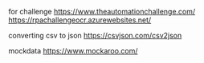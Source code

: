 for challenge
https://www.theautomationchallenge.com/
https://rpachallengeocr.azurewebsites.net/

converting csv to json
https://csvjson.com/csv2json

mockdata
https://www.mockaroo.com/
